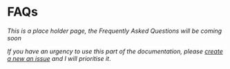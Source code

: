 # FAQs
_This is a place holder page, the Frequently Asked Questions will be coming soon_

_If you have an urgency to use this part of the documentation, please [create a new an issue](https://github.com/carlosperate/ardublockly/issues) and I will prioritise it_.